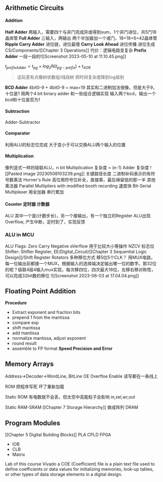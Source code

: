 ## Arithmetic Circuits

#### Addition
**Half Adder**
两输入，需要四个与非门完成异或得到sum，1个非门进位，共5门18晶体管
**Full Adder**
三输入，两输出 两个半加器加一个或门，18+18+6=42晶体管
**Ripple Carry Adder**
进位链，进位最慢
**Carry Look Ahead**
进位传播 进位生成 CS/Components/[[Chapter 3 Operations]]
代价：逻辑电路变复杂
**Prefix Adder**
一段一段的![[Screenshot 2023-05-10 at 11.10.45.png]]

$t_{prefixAdder}=t_{pg}+log_2N(t_{pg-prefix})+t_{XOR}$


> 这玩意有点像树状数组/线段树 把时间复杂度降到log级别

**BCD Adder**
4bit0-9 + 4bit0-9 = max=19
其实和二进制加法很像，但是大于9，十位是1
用两个4 bit binary adder 和一些组合逻辑实现
输入两个bcd，输出一个bcd和十位是否为1

#### Subtraction
Adder-Subtractor

#### Comparator
利用ALU的标志位完成
大于变小于可以交换ALU两个输入的位置

#### Multiplication
像列竖式一样的级联ALU，n bit Multiplication 复杂度 = (n-1) Adder 复杂度
![[Pasted image 20230508103239.png]]
关键路径长度
二进制补码表示的有符号数乘法 Horner's Rule 高位用符号位补全，直接乘，最后保留低的那一半
其他乘法器
Parallel Multipliers with modified booth recording 速度快
Bit-Serial Multiplexer 用全加器 串行累加

#### Counter 定时器  计数器
ALU 其中一个是(计数步长)，另一个接输出，有一个独立的Register
ALU出现Overflow, 产生中断，定时到了，实现反馈

### ALU in MCU
ALU Flags: Zero Carry Negative oVerflow 用于比较大小等操作 NZCV 标志位
Shifter: Shifter Register, EE/Digital_Circuit/[[Chapter 3 Sequential Logic Design]]/Shift Register
Rotators
多种移位方式 移5位5个CLK？  用MUX电路，每一位输出前都接一个MUX，根据输入的选择端决定输出哪一位的数字。那32位的呢？级联4层4输入mux实现，每次移四位，四次最大16位，左移右移对称性，可以完成32bit数的移位
![[Screenshot 2023-06-03 at 17.04.04.png]]

## Floating Point Addition
**Procedure**
- Extract exponent and fraction bits
- prepend 1 from the mantissa
- compare exp
- shift mantissa
- add mantissa
- normalize mantissa, adjust exponent
- round result
- assemble to FP format
**Speed Precision and Error**

## Memory Arrays
Address->Decoder->WordLine, BitLine
OE Overfloe Enable
读写都在一条线上

ROM 把程序写死 坏了重新加载

Static ROM
有电数就不会丢，但太空中高能粒子会影响
in,sel,wr,out

Static RAM-SRAM [[Chapter 7 Storage Hierarchy]]
做成阵列
DRAM

## Program Modules
[[Chapter 5 Digital Building Blocks]]
PLA
CPLD
FPGA
- IOB
- CLB
- Matrix

Lab of this course
Vivado
a COE (Coefficient) file is a plain text file used to define coefficients or data values for initializing memories, look-up tables, or other types of data storage elements in a digital design.